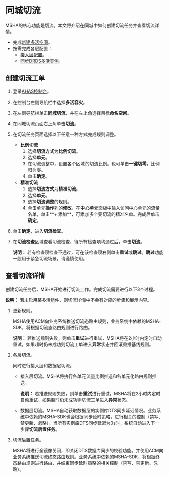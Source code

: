 # 同城切流

MSHA的核心功能是切流。本文将介绍在同城中如何创建切流任务并查看切流详情。

-   完成[新建多活空间](/cn.zh-CN/多活容灾/用户指南/异地多活配置/新建多活空间.md)。
-   按需完成各层配置：
    -   [接入层配置](/cn.zh-CN/多活容灾/用户指南/异地多活配置/接入层配置.md)。
    -   [同步DRDS多活实例](/cn.zh-CN/多活容灾/用户指南/异地多活配置/异地数据层配置/同步DRDS多活实例.md)。

## 创建切流工单

1.  登录[AHAS控制台](https://ahas.console.aliyun.com)。

2.  在控制台左侧导航栏中选择**多活容灾**。

3.  在左侧导航栏单击**同城切流**，并在左上角选择目标**命名空间**。

4.  在同城切流页面右上角单击**切流**。

5.  在切流任务页面选择以下任意一种方式完成规则调整。

    -   **比例切流**
        1.  选择**切流方式**为**比例切流**。
        2.  选择**单元**。
        3.  在切流调整中，设置各个区域的切流比例。也可单击**一键切零**，比例归为零。
        4.  单击**确定**。
    -   **精准切流**
        1.  选择**切流方式**为**精准切流**。
        2.  选择**单元**。
        3.  选择**切流调整**的规则。
        4.  单击单元**操作**列的**修改**，在**中心单元**面板中输入访问中心单元的流量名单，单击**+ 添加**，可添加多个要切流的精准名单。完成后单击**确定**。
6.  单击**确定**，进入**切流检查**。

7.  在**切流检查**区域查看切流检查，待所有检查项均通过后，单击**切流**。

    **说明：** 若有检查项检查不通过，可在该检查项右侧单击**重试**或**跳过**。**跳过**功能一般用于紧急切流场景，请谨慎使用。


## 查看切流详情

创建切流任务后，MSHA开始进行切流工作。完成切流需要进行以下3个过程。

**说明：** 若未启用某多活组件，则切流详情中不会有对应的步骤和展示内容。

1.  更新规则。

    MSHA使用ACM向业务系统推送切流态路由规则，业务系统中依赖的MSHA-SDK，将根据切流态路由规则进行路由。

    **说明：** 若推送规则失败，则单击**重试**进行重试，MSHA将在2小时内定时自动重试，如果超时仍未成功则切流工单进入**异常**状态并回滚重推基线规则。

2.  各层切流。

    同时进行接入层和数据层切流。

    -   接入层切流。MSHA将执行各单元流量比例推送和各单元化路由规则推送。

        **说明：** 若推送规则失败，则单击**重试**进行重试，MSHA将在2小时内定时自动重试，如果超时仍未成功则切流工单进入**异常**状态。

    -   数据层切流。MSHA自动获取数据层的实例库DTS同步延迟情况。业务系统中依赖的MSHA-SDK也会根据同步延时策略，进行相关的控制（禁写、禁更新、忽略）。当所有实例库DTS同步延迟为0s时，系统自动进入下一步骤**切流后置任务**。
3.  切流后置任务。

    MSHA将进行全镜像关闭，即关闭DTS数据库同步的校验功能。并使用ACM向业务系统推送切流终态路由规则。业务系统中依赖的MSHA-SDK，将根据终态路由规则进行路由，并结束同步延时策略的相关控制（禁写、禁更新、忽略）。


